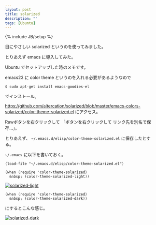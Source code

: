 ```yaml
---
layout: post
title: solarized
description: ""
tags: [Ubuntu]
---
```

{% include JB/setup %}

目にやさしい solarized というのを使ってみました。

とりあえず emacs に導入してみた。

Ubuntu でセットアップした時のメモです。

emacs23 に color theme というのを入れる必要があるようなので

    $ sudo apt-get install emacs-goodies-el

でインストール。

<https://github.com/altercation/solarized/blob/master/emacs-colors-solarized/color-theme-solarized.el> にアクセス。

Rawボタンを右クリックして 「ボタンを右クリックして リンク先を別名で保存...」。

とりあえず、 `~/.emacs.d/elisp/color-theme-solarized.el` に保存したとする。

`~/.emacs` に以下を書いておく。

    (load-file "~/.emacs.d/elisp/color-theme-solarized.el")
    
    (when (require 'color-theme-solarized)
      &nbsp; (color-theme-solarized-light))

[![solarized-light](http://2.bp.blogspot.com/-2odwYWDNYps/UazBUde7GTI/AAAAAAAAAFg/MeK84Yuwkv0/s320/Screenshot_from_2013-06-04+01:14:13.png)](http://2.bp.blogspot.com/-2odwYWDNYps/UazBUde7GTI/AAAAAAAAAFg/MeK84Yuwkv0/s1600/Screenshot_from_2013-06-04+01:14:13.png)

    (when (require 'color-theme-solarized)
      &nbsp; (color-theme-solarized-dark))

にするとこんな感じ。

[![solarized-dark](http://3.bp.blogspot.com/-aBN5VGr0JZI/UazBUnTxgkI/AAAAAAAAAFk/ZpGaa3wsWsg/s320/Screenshot_from_2013-06-04+01%253A14%253A32.png)](http://3.bp.blogspot.com/-aBN5VGr0JZI/UazBUnTxgkI/AAAAAAAAAFk/ZpGaa3wsWsg/s1600/Screenshot_from_2013-06-04+01%253A14%253A32.png)
